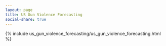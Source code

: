 ```yaml
---
layout: page
title: US Gun Violence Forecasting
social-share: true
---
```


{% include us_gun_violence_forecasting/us_gun_violence_forecasting.html %}
